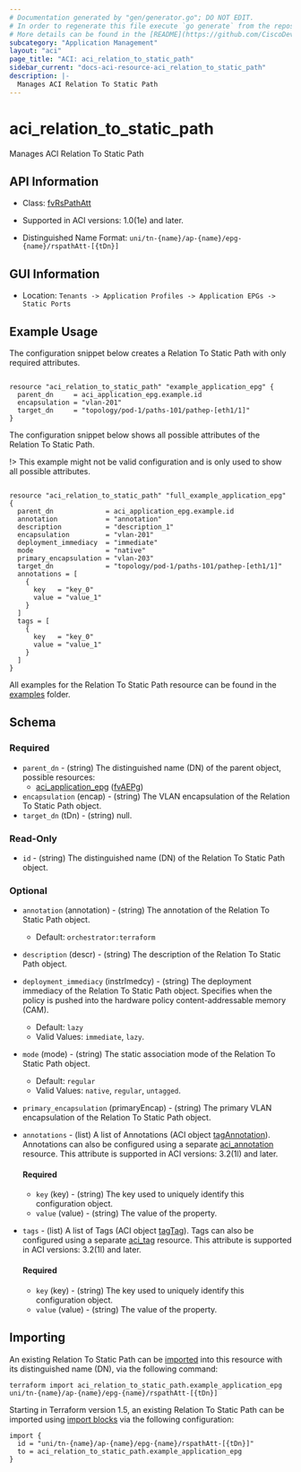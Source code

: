 ```yaml
---
# Documentation generated by "gen/generator.go"; DO NOT EDIT.
# In order to regenerate this file execute `go generate` from the repository root.
# More details can be found in the [README](https://github.com/CiscoDevNet/terraform-provider-aci/blob/master/README.md).
subcategory: "Application Management"
layout: "aci"
page_title: "ACI: aci_relation_to_static_path"
sidebar_current: "docs-aci-resource-aci_relation_to_static_path"
description: |-
  Manages ACI Relation To Static Path
---
```


# aci_relation_to_static_path #

Manages ACI Relation To Static Path



## API Information ##

* Class: [fvRsPathAtt](https://pubhub.devnetcloud.com/media/model-doc-latest/docs/app/index.html#/objects/fvRsPathAtt/overview)

* Supported in ACI versions: 1.0(1e) and later.

* Distinguished Name Format: `uni/tn-{name}/ap-{name}/epg-{name}/rspathAtt-[{tDn}]`

## GUI Information ##

* Location: `Tenants -> Application Profiles -> Application EPGs -> Static Ports`

## Example Usage ##

The configuration snippet below creates a Relation To Static Path with only required attributes.

```hcl

resource "aci_relation_to_static_path" "example_application_epg" {
  parent_dn     = aci_application_epg.example.id
  encapsulation = "vlan-201"
  target_dn     = "topology/pod-1/paths-101/pathep-[eth1/1]"
}

```
The configuration snippet below shows all possible attributes of the Relation To Static Path.

!> This example might not be valid configuration and is only used to show all possible attributes.

```hcl

resource "aci_relation_to_static_path" "full_example_application_epg" {
  parent_dn             = aci_application_epg.example.id
  annotation            = "annotation"
  description           = "description_1"
  encapsulation         = "vlan-201"
  deployment_immediacy  = "immediate"
  mode                  = "native"
  primary_encapsulation = "vlan-203"
  target_dn             = "topology/pod-1/paths-101/pathep-[eth1/1]"
  annotations = [
    {
      key   = "key_0"
      value = "value_1"
    }
  ]
  tags = [
    {
      key   = "key_0"
      value = "value_1"
    }
  ]
}

```

All examples for the Relation To Static Path resource can be found in the [examples](https://github.com/CiscoDevNet/terraform-provider-aci/tree/master/examples/resources/aci_relation_to_static_path) folder.

## Schema ##

### Required ###

* `parent_dn` - (string) The distinguished name (DN) of the parent object, possible resources:
  - [aci_application_epg](https://registry.terraform.io/providers/CiscoDevNet/aci/latest/docs/resources/application_epg) ([fvAEPg](https://pubhub.devnetcloud.com/media/model-doc-latest/docs/app/index.html#/objects/fvAEPg/overview))
* `encapsulation` (encap) - (string) The VLAN encapsulation of the Relation To Static Path object.
* `target_dn` (tDn) - (string) null.

### Read-Only ###

* `id` - (string) The distinguished name (DN) of the Relation To Static Path object.

### Optional ###

* `annotation` (annotation) - (string) The annotation of the Relation To Static Path object.
  - Default: `orchestrator:terraform`
* `description` (descr) - (string) The description of the Relation To Static Path object.
* `deployment_immediacy` (instrImedcy) - (string) The deployment immediacy of the Relation To Static Path object. Specifies when the policy is pushed into the hardware policy content-addressable memory (CAM).
  - Default: `lazy`
  - Valid Values: `immediate`, `lazy`.
* `mode` (mode) - (string) The static association mode of the Relation To Static Path object.
  - Default: `regular`
  - Valid Values: `native`, `regular`, `untagged`.
* `primary_encapsulation` (primaryEncap) - (string) The primary VLAN encapsulation of the Relation To Static Path object.

* `annotations` - (list) A list of Annotations (ACI object [tagAnnotation](https://pubhub.devnetcloud.com/media/model-doc-latest/docs/app/index.html#/objects/tagAnnotation/overview)). Annotations can also be configured using a separate [aci_annotation](https://registry.terraform.io/providers/CiscoDevNet/aci/latest/docs/resources/annotation) resource. This attribute is supported in ACI versions: 3.2(1l) and later.
  
  #### Required ####
  
  * `key` (key) - (string) The key used to uniquely identify this configuration object.
  * `value` (value) - (string) The value of the property.

* `tags` - (list) A list of Tags (ACI object [tagTag](https://pubhub.devnetcloud.com/media/model-doc-latest/docs/app/index.html#/objects/tagTag/overview)). Tags can also be configured using a separate [aci_tag](https://registry.terraform.io/providers/CiscoDevNet/aci/latest/docs/resources/tag) resource. This attribute is supported in ACI versions: 3.2(1l) and later.
  
  #### Required ####
  
  * `key` (key) - (string) The key used to uniquely identify this configuration object.
  * `value` (value) - (string) The value of the property.

## Importing

An existing Relation To Static Path can be [imported](https://www.terraform.io/docs/import/index.html) into this resource with its distinguished name (DN), via the following command:

```
terraform import aci_relation_to_static_path.example_application_epg uni/tn-{name}/ap-{name}/epg-{name}/rspathAtt-[{tDn}]
```

Starting in Terraform version 1.5, an existing Relation To Static Path can be imported
using [import blocks](https://developer.hashicorp.com/terraform/language/import) via the following configuration:

```
import {
  id = "uni/tn-{name}/ap-{name}/epg-{name}/rspathAtt-[{tDn}]"
  to = aci_relation_to_static_path.example_application_epg
}
```
